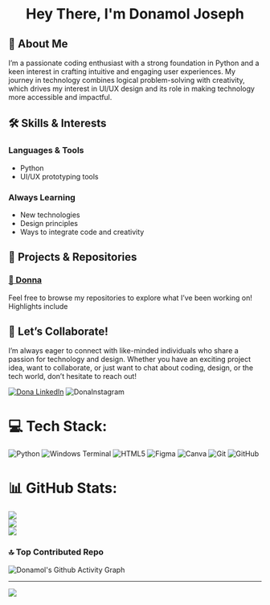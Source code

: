 <h1 align="center">Hey There, I'm Donamol Joseph</h1>

<H2> 💫 About Me </H2>


<p>I’m a passionate coding enthusiast with a strong foundation in Python and a keen interest in crafting intuitive and engaging user experiences. My journey in technology combines logical problem-solving with creativity, which drives my interest in UI/UX design and its role in making technology more accessible and impactful.</p>

<h2>🛠️ Skills & Interests</h2>


<h3>Languages & Tools </h3> 

- Python
- UI/UX prototyping tools 


<h3> Always Learning</h3> 

- New technologies
- Design principles
- Ways to integrate code and creativity


<h2>🌟 Projects & Repositories</h2> 

 ### [🚀 Donna](https://github.com/Donamol-Joseph/Donna)

<p>Feel free to browse my repositories to explore what I’ve been working on! Highlights include</p> 

## 🤝 Let’s Collaborate!  

<p>I’m always eager to connect with like-minded individuals who share a passion for technology and design. Whether you have an exciting project idea, want to collaborate, or just want to chat about coding, design, or the tech world, don’t hesitate to reach out!  </p>

[![Dona LinkedIn](https://img.shields.io/badge/LinkedIn-%230077B5.svg?style=flat-square&logo=linkedin&logoColor=white)](https://linkedin.com/in/donamoljoseph/) 
![DonaInstagram](https://img.shields.io/badge/Instagram-red?style=flat-square&logo=instagram)

# 💻 Tech Stack:
![Python](https://img.shields.io/badge/python-3670A0?style=for-the-badge&logo=python&logoColor=ffdd54) ![Windows Terminal](https://img.shields.io/badge/Windows%20Terminal-%234D4D4D.svg?style=for-the-badge&logo=windows-terminal&logoColor=white) ![HTML5](https://img.shields.io/badge/html5-%23E34F26.svg?style=for-the-badge&logo=html5&logoColor=white) ![Figma](https://img.shields.io/badge/figma-%23F24E1E.svg?style=for-the-badge&logo=figma&logoColor=white) ![Canva](https://img.shields.io/badge/Canva-%2300C4CC.svg?style=for-the-badge&logo=Canva&logoColor=white) ![Git](https://img.shields.io/badge/git-%23F05033.svg?style=for-the-badge&logo=git&logoColor=white) ![GitHub](https://img.shields.io/badge/github-%23121011.svg?style=for-the-badge&logo=github&logoColor=white)
# 📊 GitHub Stats:
![](https://github-readme-stats.vercel.app/api?username=Donamol-Joseph&theme=dark&hide_border=false&include_all_commits=false&count_private=false)<br/>
![](https://github-readme-streak-stats.herokuapp.com/?user=Donamol-Joseph&theme=dark&hide_border=false)<br/>
![](https://github-readme-stats.vercel.app/api/top-langs/?username=Donamol-Joseph&theme=dark&hide_border=false&include_all_commits=false&count_private=false&layout=compact)

### 🔝 Top Contributed Repo
![Donamol's Github Activity Graph](https://github-readme-activity-graph.vercel.app/graph?username=Donamol-Joseph&theme=merko&height=300)



---
[![](https://visitcount.itsvg.in/api?id=Donamol-Joseph&icon=0&color=0)](https://visitcount.itsvg.in)

<!-- Proudly created with GPRM ( https://gprm.itsvg.in ) -->
